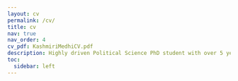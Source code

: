 ```yaml
---
layout: cv
permalink: /cv/
title: cv
nav: true
nav_order: 4
cv_pdf: KashmiriMedhiCV.pdf
description: Highly driven Political Science PhD student with over 5 years’ experience in qualitative and quantitative research projects
toc:
  sidebar: left
---
```

